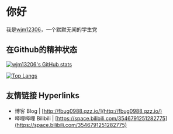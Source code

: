 # 你好

我是[wjm12306](https://wjm.nki.pw/)，一个默默无闻的学生党

## 在Github的精神状态 

[![wjm13206's GitHub stats](https://github-readme-stats.vercel.app/api?username=wjm13206&show_icons=true&theme=transparent)](https://github.com/anuraghazra/github-readme-stats)

[![Top Langs](https://github-readme-stats.vercel.app/api/top-langs/?username=wjm13206&layout=compact)](https://github.com/anuraghazra/github-readme-stats)

## 友情链接 Hyperlinks

- 博客 Blog | [http://fbug0988.qzz.io/](http://fbug0988.qzz.io/)
- 哔哩哔哩 Bilibili | [https://space.bilibili.com/3546791251282775](https://space.bilibili.com/3546791251282775)


